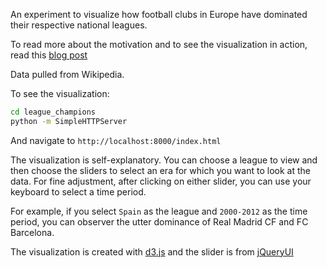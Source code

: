 An experiment to visualize how football clubs in Europe have dominated
their respective national leagues.

To read more about the motivation and to see the visualization in
action, read this [blog post](http://blog.sdqali.in/blog/2012/07/21/visualization-how-european-clubs-dominate-their-leagues/)

Data pulled from Wikipedia.

To see the visualization:
```bash
cd league_champions
python -m SimpleHTTPServer
```

And navigate to `http://localhost:8000/index.html`

The visualization is self-explanatory. You can choose a league to view
and then choose the sliders to select an era for which you want to look
at the data. For fine adjustment, after clicking on either slider, you
can use your keyboard to select a time period.

For example, if you select `Spain` as the league and `2000-2012` as the
time period, you can observer the utter dominance of Real Madrid CF and
FC Barcelona.

The visualization is created with [d3.js](http://d3js.org) and the slider is
from [jQueryUI](http://jqueryui.com/demos/slider/)
